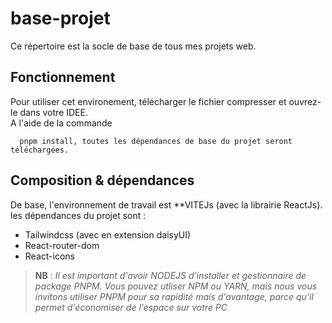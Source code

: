# base-projet
Ce répertoire est la socle de base de tous mes projets web.

## Fonctionnement
Pour utiliser cet environement, télécharger le fichier compresser et ouvrez-le dans votre IDEE.  
A l'aide de la commande 
```
  pnpm install, toutes les dépendances de base du projet seront téléchargées.
```

## Composition & dépendances
De base, l'environnement de travail est **VITEJs (avec la librairie ReactJs).  
les dépendances du projet sont :
- Tailwindcss (avec en extension daisyUI)
- React-router-dom
- React-icons

> **NB** : *Il est important d'avoir NODEJS d'installer et gestionnaire de package PNPM. Vous pouvez utliser NPM ou YARN, mais nous vous
> invitons  utiliser PNPM pour sa rapidité mais d'avantage, parce qu'il permet d'économiser de l'espace sur votre PC*
